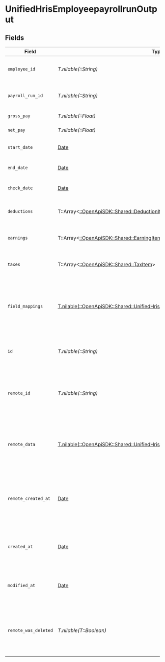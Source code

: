 # UnifiedHrisEmployeepayrollrunOutput


## Fields

| Field                                                                                                                                                        | Type                                                                                                                                                         | Required                                                                                                                                                     | Description                                                                                                                                                  | Example                                                                                                                                                      |
| ------------------------------------------------------------------------------------------------------------------------------------------------------------ | ------------------------------------------------------------------------------------------------------------------------------------------------------------ | ------------------------------------------------------------------------------------------------------------------------------------------------------------ | ------------------------------------------------------------------------------------------------------------------------------------------------------------ | ------------------------------------------------------------------------------------------------------------------------------------------------------------ |
| `employee_id`                                                                                                                                                | *T.nilable(::String)*                                                                                                                                        | :heavy_minus_sign:                                                                                                                                           | The UUID of the associated employee                                                                                                                          | 801f9ede-c698-4e66-a7fc-48d19eebaa4f                                                                                                                         |
| `payroll_run_id`                                                                                                                                             | *T.nilable(::String)*                                                                                                                                        | :heavy_minus_sign:                                                                                                                                           | The UUID of the associated payroll run                                                                                                                       | 801f9ede-c698-4e66-a7fc-48d19eebaa4f                                                                                                                         |
| `gross_pay`                                                                                                                                                  | *T.nilable(::Float)*                                                                                                                                         | :heavy_minus_sign:                                                                                                                                           | The gross pay amount                                                                                                                                         | 5000                                                                                                                                                         |
| `net_pay`                                                                                                                                                    | *T.nilable(::Float)*                                                                                                                                         | :heavy_minus_sign:                                                                                                                                           | The net pay amount                                                                                                                                           | 4000                                                                                                                                                         |
| `start_date`                                                                                                                                                 | [Date](https://ruby-doc.org/stdlib-2.6.1/libdoc/date/rdoc/Date.html)                                                                                         | :heavy_minus_sign:                                                                                                                                           | The start date of the pay period                                                                                                                             | 2023-01-01T00:00:00Z                                                                                                                                         |
| `end_date`                                                                                                                                                   | [Date](https://ruby-doc.org/stdlib-2.6.1/libdoc/date/rdoc/Date.html)                                                                                         | :heavy_minus_sign:                                                                                                                                           | The end date of the pay period                                                                                                                               | 2023-01-15T23:59:59Z                                                                                                                                         |
| `check_date`                                                                                                                                                 | [Date](https://ruby-doc.org/stdlib-2.6.1/libdoc/date/rdoc/Date.html)                                                                                         | :heavy_minus_sign:                                                                                                                                           | The date the check was issued                                                                                                                                | 2023-01-20T00:00:00Z                                                                                                                                         |
| `deductions`                                                                                                                                                 | T::Array<[::OpenApiSDK::Shared::DeductionItem](../../models/shared/deductionitem.md)>                                                                        | :heavy_minus_sign:                                                                                                                                           | The list of deductions for this payroll run                                                                                                                  |                                                                                                                                                              |
| `earnings`                                                                                                                                                   | T::Array<[::OpenApiSDK::Shared::EarningItem](../../models/shared/earningitem.md)>                                                                            | :heavy_minus_sign:                                                                                                                                           | The list of earnings for this payroll run                                                                                                                    |                                                                                                                                                              |
| `taxes`                                                                                                                                                      | T::Array<[::OpenApiSDK::Shared::TaxItem](../../models/shared/taxitem.md)>                                                                                    | :heavy_minus_sign:                                                                                                                                           | The list of taxes for this payroll run                                                                                                                       |                                                                                                                                                              |
| `field_mappings`                                                                                                                                             | [T.nilable(::OpenApiSDK::Shared::UnifiedHrisEmployeepayrollrunOutputFieldMappings)](../../models/shared/unifiedhrisemployeepayrollrunoutputfieldmappings.md) | :heavy_minus_sign:                                                                                                                                           | The custom field mappings of the object between the remote 3rd party & Panora                                                                                | {<br/>"custom_field_1": "value1",<br/>"custom_field_2": "value2"<br/>}                                                                                       |
| `id`                                                                                                                                                         | *T.nilable(::String)*                                                                                                                                        | :heavy_minus_sign:                                                                                                                                           | The UUID of the employee payroll run record                                                                                                                  | 801f9ede-c698-4e66-a7fc-48d19eebaa4f                                                                                                                         |
| `remote_id`                                                                                                                                                  | *T.nilable(::String)*                                                                                                                                        | :heavy_minus_sign:                                                                                                                                           | The remote ID of the employee payroll run in the context of the 3rd Party                                                                                    | payroll_run_1234                                                                                                                                             |
| `remote_data`                                                                                                                                                | [T.nilable(::OpenApiSDK::Shared::UnifiedHrisEmployeepayrollrunOutputRemoteData)](../../models/shared/unifiedhrisemployeepayrollrunoutputremotedata.md)       | :heavy_minus_sign:                                                                                                                                           | The remote data of the employee payroll run in the context of the 3rd Party                                                                                  | {<br/>"raw_data": {<br/>"additional_field": "some value"<br/>}<br/>}                                                                                         |
| `remote_created_at`                                                                                                                                          | [Date](https://ruby-doc.org/stdlib-2.6.1/libdoc/date/rdoc/Date.html)                                                                                         | :heavy_minus_sign:                                                                                                                                           | The date when the employee payroll run was created in the 3rd party system                                                                                   | 2024-10-01T12:00:00Z                                                                                                                                         |
| `created_at`                                                                                                                                                 | [Date](https://ruby-doc.org/stdlib-2.6.1/libdoc/date/rdoc/Date.html)                                                                                         | :heavy_minus_sign:                                                                                                                                           | The created date of the employee payroll run record                                                                                                          | 2024-10-01T12:00:00Z                                                                                                                                         |
| `modified_at`                                                                                                                                                | [Date](https://ruby-doc.org/stdlib-2.6.1/libdoc/date/rdoc/Date.html)                                                                                         | :heavy_minus_sign:                                                                                                                                           | The last modified date of the employee payroll run record                                                                                                    | 2024-10-01T12:00:00Z                                                                                                                                         |
| `remote_was_deleted`                                                                                                                                         | *T.nilable(T::Boolean)*                                                                                                                                      | :heavy_minus_sign:                                                                                                                                           | Indicates if the employee payroll run was deleted in the remote system                                                                                       | false                                                                                                                                                        |
